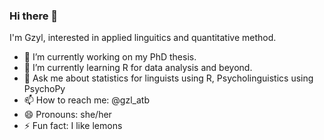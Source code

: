 ### Hi there 👋

I'm Gzyl, interested in applied linguitics and quantitative method. 
- 🔭 I’m currently working on my PhD thesis.
- 🌱 I’m currently learning R for data analysis and beyond.
- 💬 Ask me about statistics for linguists using R, Psycholinguistics using PsychoPy 
- 📫 How to reach me: @gzl_atb
- 😄 Pronouns: she/her
- ⚡ Fun fact: I like lemons
